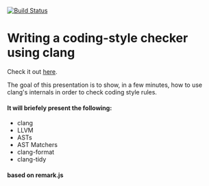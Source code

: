 [![Build Status](https://travis-ci.org/thegameg/coding-style-checker.svg?branch=master)](https://travis-ci.org/thegameg/coding-style-checker)

# Writing a coding-style checker using clang

Check it out [here](https://thegameg.github.io/coding-style-checker/).

The goal of this presentation is to show, in a few minutes, how to use clang's
internals in order to check coding style rules.

#### It will briefely present the following:

* clang
* LLVM
* ASTs
* AST Matchers
* clang-format
* clang-tidy

#### based on remark.js
